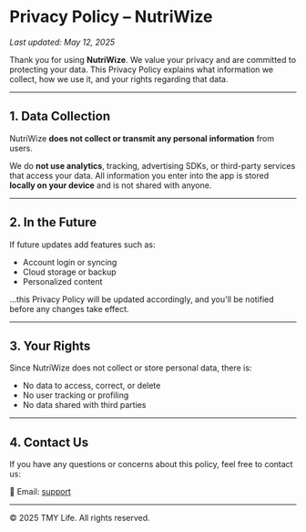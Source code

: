 
# Privacy Policy – NutriWize

_Last updated: May 12, 2025_

Thank you for using **NutriWize**. We value your privacy and are committed to protecting your data. This Privacy Policy explains what information we collect, how we use it, and your rights regarding that data.

---

## 1. Data Collection

NutriWize **does not collect or transmit any personal information** from users.

We do **not use analytics**, tracking, advertising SDKs, or third-party services that access your data. All information you enter into the app is stored **locally on your device** and is not shared with anyone.

---

## 2. In the Future

If future updates add features such as:
- Account login or syncing
- Cloud storage or backup
- Personalized content

...this Privacy Policy will be updated accordingly, and you'll be notified before any changes take effect.

---

## 3. Your Rights

Since NutriWize does not collect or store personal data, there is:
- No data to access, correct, or delete
- No user tracking or profiling
- No data shared with third parties

---

## 4. Contact Us

If you have any questions or concerns about this policy, feel free to contact us:

📧 Email: [support](mailto:tmylifetech@gmail.com)

---

© 2025 TMY Life. All rights reserved.
